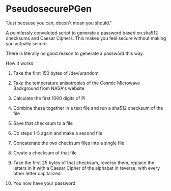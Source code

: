 # PseudosecurePGen
"Just because you can, doesn't mean you should."

A pointlessly convoluted script to generate a password based on sha512 checksums and Caesar Ciphers. This makes you feel secure without making you actually secure.

There is literally no good reason to generate a password this way.

How it works:

1) Take the first 150 bytes of /dev/urandom

2) Take the temperature anisotropies of the Cosmic Microwave Background from NASA's website

3) Calculate the first 1000 digits of Pi

4) Combine these together in a text file and run a sha512 checksum of the file

5) Save that checksum to a file

6) Do steps 1-5 again and make a second file

7) Concatenate the two checksum files into a single file

8) Create a checksum of that file

9) Take the first 25 bytes of that checksum, reverse them, replace the letters in it with a Caesar Cipher of the alphabet in reverse, with every other letter capitalized

10) You now have your password
